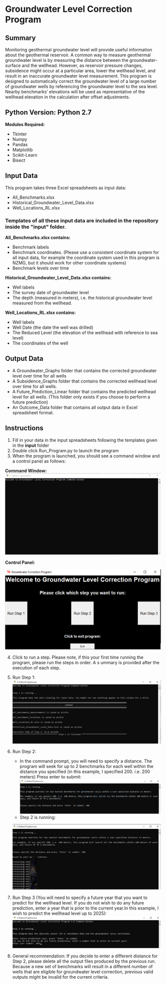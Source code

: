 # Groundwater Level Correction Program

## Summary
Monitoring geothermal groundwater level will provide useful information about the geothermal reservoir. A common way to measure geothermal groundwater level is by measuring the distance between the groundwater-surface and the wellhead. However, as reservoir pressure changes, subsidence might occur at a particular area, lower the wellhead level, and result in an inaccurate groundwater level measurement. This program is designed to automatically correct the groundwater level of a large number of groundwater wells by referencing the groundwater level to the sea level. Nearby benchmarks’ elevations will be used as representative of the wellhead elevation in the calculation after offset adjustments.

## Python Version: Python 2.7
**Modules Required:**
- Tkinter
- Numpy
- Pandas
- Matplotlib
- Scikit-Learn
- Bisect

## Input Data
This program takes three Excel spreadsheets as input data:
-	All_Benchmarks.xlsx
-	Historical_Groundwater_Level_Data.xlsx
-	Well_Locations_RL.xlsx

### Templates of all these input data are included in the repository inside the "input" folder.

**All_Benchmarks.xlsx contains:**
-	Benchmark labels
-	Benchmark coordinates. (Please use a consistent coordinate system for all input data, for example the coordinate system used in this program is NZMG, but it should work for other coordinate systems)
-	Benchmark levels over time

**Historical_Groundwater_Level_Data.xlsx contains:**
-	Well labels
-	The survey date of groundwater level
-	The depth (measured in meters), i.e. the historical groundwater level measured from the wellhead.

**Well_Locations_RL.xlsx contains:**
-	Well labels
-	Well Date (the date the well was drilled)
-	The Reduced Level (the elevation of the wellhead with reference to sea level)
-	The coordinates of the well

## Output Data
-	A Groundwater_Graphs folder that contains the corrected groundwater level over time for all wells
-	A Subsidence_Graphs folder that contains the corrected wellhead level over time for all wells.
-	A Future_Prediction_Linear folder that contains the predicted wellhead level for all wells. (This folder only exists if you choose to perform a future prediction)
-	An Outcome_Data folder that contains all output data in Excel spreadsheet format.



## Instructions
1.	Fill in your data in the input spreadsheets following the templates given in the **input** folder
2.	Double click Run_Program.py to launch the program
3.	When the program is launched, you should see a command window and a control panel as follows:

**Command Window:**
  ![Alt text](/screenshots/command_window.png?raw=true "Command Window")

**Control Panel:**

![Alt text](/screenshots/control_panel.png?raw=true "Control Panel")

4.	Click to run a step. Please note, if this your first time running the program, please run the steps in order. A s ummary is provided after the execution of each step.
5.	Run Step 1:
  ![Alt text](/screenshots/step1.png?raw=true "Step 1")
6.	Run Step 2:
    - In the command prompt, you will need to specify a distance. The program will seek for up to 2 benchmarks for each well within the distance you specified (in this example, I specified 200. i.e. 200 meters) Press enter to submit:
    ![Alt text](/screenshots/step2_1.png?raw=true "Step 2 - 1")
    - Step 2 is running:
    
    ![Alt text](/screenshots/step2_2.png?raw=true "Step 2 - 2")
7.	Run Step 3 (You will need to specify a future year that you want to predict for the wellhead level. If you do not wish to do any future prediction, enter a year that is prior to the current year.In this example, I wish to predict the wellhead level up to 2025): 
![Alt text](/screenshots/step3.png?raw=true "Step 3")
8.	General recommendation: If you decide to enter a different distance for Step 2, please delete all the output files produced by the previous run. Because a new set of benchmarks will result in a different number of wells that are eligible for groundwater level correction, previous valid outputs might be invalid for the current criteria.



